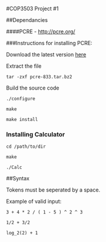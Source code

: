 #COP3503 Project #1

##Dependancies

####PCRE - http://pcre.org/

###Instructions for installing PCRE:

Download the latest version [here](http://ftp.csx.cam.ac.uk/pub/software/programming/pcre/)

Extract the file

    tar -zxf pcre-833.tar.bz2 

Build the source code

    ./configure

    make 

    make install

### Installing Calculator

    cd /path/to/dir

    make
    
    ./Calc

##Syntax

Tokens must be seperated by a space.

Example of valid input:

    3 + 4 * 2 / ( 1 - 5 ) ^ 2 ^ 3
    
    1/2 + 3/2
    
    log_2(2) + 1

